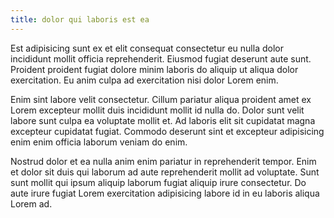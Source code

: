```yaml
---
title: dolor qui laboris est ea
---
```


Est adipisicing sunt ex et elit consequat consectetur eu nulla dolor incididunt mollit officia reprehenderit. Eiusmod fugiat deserunt aute sunt. Proident proident fugiat dolore minim laboris do aliquip ut aliqua dolor exercitation. Eu anim culpa ad exercitation nisi dolor Lorem enim.

Enim sint labore velit consectetur. Cillum pariatur aliqua proident amet ex Lorem excepteur mollit duis incididunt mollit id nulla do. Dolor sunt velit labore sunt culpa ea voluptate mollit et. Ad laboris elit sit cupidatat magna excepteur cupidatat fugiat. Commodo deserunt sint et excepteur adipisicing enim enim officia laborum veniam do enim.

Nostrud dolor et ea nulla anim enim pariatur in reprehenderit tempor. Enim et dolor sit duis qui laborum ad aute reprehenderit mollit ad voluptate. Sunt sunt mollit qui ipsum aliquip laborum fugiat aliquip irure consectetur. Do aute irure fugiat Lorem exercitation adipisicing labore id in eu laboris aliqua Lorem ad.